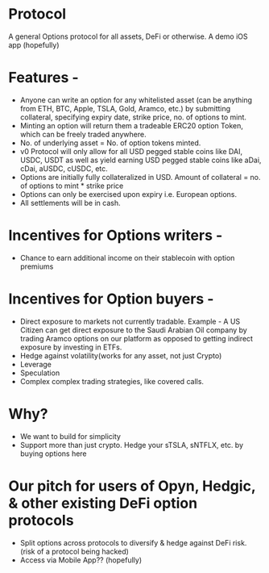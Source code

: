 # Protocol

A general Options protocol for all assets, DeFi or otherwise. A demo iOS app (hopefully)

# Features -

- Anyone can write an option for any whitelisted asset (can be anything from ETH, BTC, Apple, TSLA, Gold, Aramco, etc.) by submitting collateral, specifying expiry date, strike price, no. of options to mint.
- Minting an option will return them a tradeable ERC20 option Token, which can be freely traded anywhere.
- No. of underlying asset = No. of option tokens minted.
- v0 Protocol will only allow for all USD pegged stable coins like DAI, USDC, USDT as well as yield earning USD pegged stable coins like aDai, cDai, aUSDC, cUSDC, etc.
- Options are initially fully collateralized in USD. Amount of collateral = no. of options to mint * strike price
- Options can only be exercised upon expiry i.e. European options.
- All settlements will be in cash.

# Incentives for Options writers -

- Chance to earn additional income on their stablecoin with option premiums

# Incentives for Option buyers -

- Direct exposure to markets not currently tradable. Example - A US Citizen can get direct exposure to the Saudi Arabian Oil company by trading Aramco options on our platform as opposed to getting indirect exposure by investing in ETFs.
- Hedge against volatility(works for any asset, not just Crypto)
- Leverage 
- Speculation
- Complex complex trading strategies, like covered calls.

# Why?

- We want to build for simplicity
- Support more than just crypto. Hedge your sTSLA, sNTFLX, etc. by buying options here


# Our pitch for users of Opyn, Hedgic, & other existing DeFi option protocols

- Split options across protocols to diversify & hedge against DeFi risk. (risk of a protocol being hacked)
- Access via Mobile App?? (hopefully)